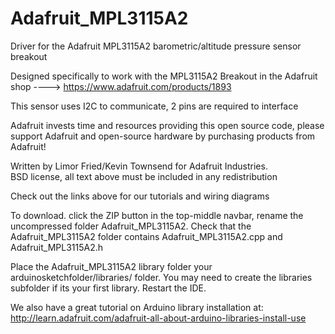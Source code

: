 Adafruit_MPL3115A2
==================

Driver for the Adafruit MPL3115A2 barometric/altitude pressure sensor breakout

Designed specifically to work with the MPL3115A2 Breakout in the Adafruit shop 
  ----> https://www.adafruit.com/products/1893

This sensor uses I2C to communicate, 2 pins are required to interface

Adafruit invests time and resources providing this open source code, 
please support Adafruit and open-source hardware by purchasing 
products from Adafruit!

Written by Limor Fried/Kevin Townsend for Adafruit Industries.  
BSD license, all text above must be included in any redistribution

Check out the links above for our tutorials and wiring diagrams 

To download. click the ZIP button in the top-middle navbar, 
rename the uncompressed folder Adafruit_MPL3115A2. 
Check that the Adafruit_MPL3115A2 folder contains Adafruit_MPL3115A2.cpp and Adafruit_MPL3115A2.h

Place the Adafruit_MPL3115A2 library folder your arduinosketchfolder/libraries/ folder. 
You may need to create the libraries subfolder if its your first library. Restart the IDE.

We also have a great tutorial on Arduino library installation at:
http://learn.adafruit.com/adafruit-all-about-arduino-libraries-install-use
